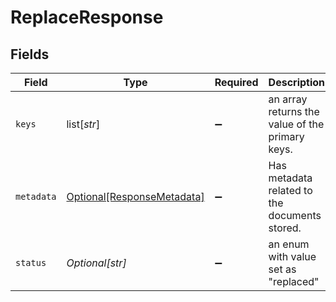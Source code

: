 # ReplaceResponse


## Fields

| Field                                                                 | Type                                                                  | Required                                                              | Description                                                           |
| --------------------------------------------------------------------- | --------------------------------------------------------------------- | --------------------------------------------------------------------- | --------------------------------------------------------------------- |
| `keys`                                                                | list[*str*]                                                           | :heavy_minus_sign:                                                    | an array returns the value of the primary keys.                       |
| `metadata`                                                            | [Optional[ResponseMetadata]](../../models/shared/responsemetadata.md) | :heavy_minus_sign:                                                    | Has metadata related to the documents stored.                         |
| `status`                                                              | *Optional[str]*                                                       | :heavy_minus_sign:                                                    | an enum with value set as "replaced"                                  |